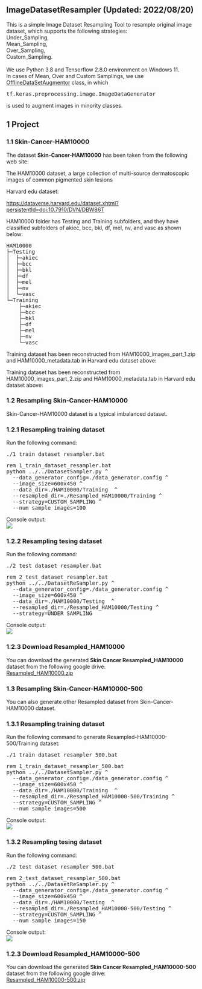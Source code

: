 <h2>
ImageDatasetResampler (Updated: 2022/08/20)
</h2>
This is a simple Image Dataset Resampling Tool to resample original
image dataset, which supports the following strategies:<br>
Under_Sampling,<br>
Mean_Sampling,<br> 
Over_Sampling,<br> 
Custom_Sampling.<br>
<br>
We use Python 3.8 and Tensorflow 2.8.0 environment on Windows 11.
<br>
In cases of Mean, Over and Custom Samplings, we use <a href="./OfflineDataSetAugmentor.py">OfflineDataSetAugmentor</a> class, in which
<pre>
tf.keras.preprocessing.image.ImageDataGenerator
</pre>
is used to augment images in minority classes.
<h2>
1 Project 
</h2>
<h3>
1.1 Skin-Cancer-HAM10000
</h3>
The dataset <b>Skin-Cancer-HAM10000</b> has been taken from the following web site:

The HAM10000 dataset, a large collection of multi-source dermatoscopic images of common pigmented skin lesions

Harvard edu dataset:

 https://dataverse.harvard.edu/dataset.xhtml?persistentId=doi:10.7910/DVN/DBW86T


HAM10000 folder has Testing and Training subfolders, and they have classified subfolders
of akiec, bcc, bkl, df, mel, nv, and vasc as shown below:

<pre>
HAM10000
├─Testing
│  ├─akiec
│  ├─bcc
│  ├─bkl
│  ├─df
│  ├─mel
│  ├─nv
│  └─vasc
└─Training
    ├─akiec
    ├─bcc
    ├─bkl
    ├─df
    ├─mel
    ├─nv
    └─vasc
</pre>
Training dataset has been reconstructed from 
  HAM10000_images_part_1.zip and HAM10000_metadata.tab in Harvard edu dataset above:


Training dataset has been reconstructed from 
  HAM10000_images_part_2.zip and HAM10000_metadata.tab in Harvard edu dataset above:


<h3>
1.2 Resampling Skin-Cancer-HAM10000
</h3>
Skin-Cancer-HAM10000 dataset is a typical imbalanced dataset.
<br>
<h3>
1.2.1 Resampling training dataset
</h3>
Run the following command:<br>
<pre>
./1_train_dataset_resampler.bat
</pre>
<pre>
rem 1_train_dataset_resampler.bat
python ../../DatasetSampler.py ^
  --data_generator_config=./data_generator.config ^
  --image_size=600x450 ^
  --data_dir=./HAM10000/Training  ^
  --resampled_dir=./Resampled_HAM10000/Training ^
  --strategy=CUSTOM_SAMPLING ^
  --num_sample_images=100
</pre>
Console output:<br>
<img src="./asset/train_dataset_resampling.png"  with="720" height="auto">
<br>
<h3>
1.2.2 Resampling tesing dataset
</h3>
Run the following command:<br>
<pre>
./2_test_dataset_resampler.bat
</pre>
<pre>
rem 2_test_dataset_resampler.bat
python ../../DatasetReSampler.py ^
  --data_generator_config=./data_generator.config ^
  --image_size=600x450 ^
  --data_dir=./HAM10000/Testing  ^
  --resampled_dir=./Resampled_HAM10000/Testing ^
  --strategy=UNDER_SAMPLING 
</pre>
Console output:<br>
<img src="./asset/test_dataset_resampling.png" with="720" height="auto">


<h3>
1.2.3 Download Resampled_HAM10000
</h3>
You can download the generated <b>Skin Cancer Resampled_HAM10000</b> dataset from the following google drive:<br>
 <a href="https://drive.google.com/file/d/1OqRiuFArflpw-8Anm2UV4EdyfS77ANTA/view?usp=sharing">Resampled_HAM10000.zip</a>

<!--
  -->
<h3>
1.3 Resampling Skin-Cancer-HAM10000-500
</h3>
You can also generate other Resampled dataset from Skin-Cancer-HAM10000 dataset.
<br>
<h3>
1.3.1 Resampling training dataset
</h3>
Run the following command to generate Resampled-HAM10000-500/Training dataset:<br>
<pre>
./1_train_dataset_resampler_500.bat
</pre>
<pre>
rem 1_train_dataset_resampler_500.bat
python ../../DatasetSampler.py ^
  --data_generator_config=./data_generator.config ^
  --image_size=600x450 ^
  --data_dir=./HAM10000/Training  ^
  --resampled_dir=./Resampled_HAM10000-500/Training ^
  --strategy=CUSTOM_SAMPLING ^
  --num_sample_images=500
</pre>
Console output:<br>
<img src="./asset/train_dataset_resampling_num_sample_image_500.png" with="720" height="auto">
<br>
<h3>
1.3.2 Resampling tesing dataset
</h3>
Run the following command:<br>
<pre>
./2_test_dataset_resampler_500.bat
</pre>
<pre>
rem 2_test_dataset_resampler_500.bat
python ../../DatasetReSampler.py ^
  --data_generator_config=./data_generator.config ^
  --image_size=600x450 ^
  --data_dir=./HAM10000/Testing  ^
  --resampled_dir=./Resampled_HAM10000-500/Testing ^
  --strategy=CUSTOM_SAMPLING ^
  --num_sample_images=150
</pre>
Console output:<br>
<img src="./asset/test_dataset_resampling_num_sample_image_500.png" with="720" height="auto">


<h3>
1.2.3 Download Resampled_HAM10000-500
</h3>
You can download the generated <b>Skin Cancer Resampled_HAM10000-500</b> dataset from the following google drive:<br>
<a href="https://drive.google.com/file/d/1YMiBacM_5kEn82z7nPy02hAf4Tko0cIG/view?usp=sharing">
Resampled_HAM10000-500.zip
</a>


